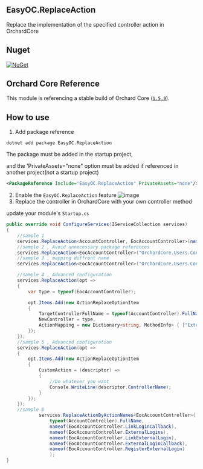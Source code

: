## EasyOC.ReplaceAction

Replace the implementation of the specified controller action in OrchardCore

## Nuget

[![NuGet](https://img.shields.io/nuget/v/EasyOC.ReplaceAction.svg)](https://www.nuget.org/packages/EasyOC.ReplaceAction)

## Orchard Core Reference

This module is referencing a stable build of Orchard Core ([`1.5.0`](https://www.nuget.org/packages/OrchardCore.Module.Targets/1.5.0)).

## How to use

1. Add package reference
```
dotnet add package EasyOC.ReplaceAction
```

The package must be added in the startup project, 

and the 'PrivateAssets="none" option must be added if referenced in another project(not a startup project)

```xml
<PackageReference Include="EasyOC.ReplaceAction" PrivateAssets="none"/>
```

2. Enable the `EasyOC.ReplaceAction` feature
![image](https://user-images.githubusercontent.com/15613121/215324237-f1b182fc-fa91-4043-9f3e-b7ccbae19a8a.png)
3. Replace the controller in OrchardCore with your own controller method

update your module's `Startup.cs`

```C#
public override void ConfigureServices(IServiceCollection services)
{
    //sample 1
    services.ReplaceAction<AccountController, EocAccountController>(nameof(EocAccountController.Login));
    //sample 2 , Avoid unnecessary package references
    services.ReplaceAction<EocAccountController>("OrchardCore.Users.Controllers.AccountController", "Login");
    //sample 3 , mapping diffrent name
    services.ReplaceAction<EocAccountController>("OrchardCore.Users.Controllers.AccountController", "ExternalLogin", "MyExternalLogin");

    //sample 4 , Advanced configuration
    services.ReplaceAction(opt =>
    {
        var type = typeof(EocAccountController);

        opt.Items.Add(new ActionReplaceOptionItem
        {
            TargetControllerFullName = typeof(AccountController).FullName,
            NewController = type,
            ActionMapping = new Dictionary<string, MethodInfo> { ["ExternalLogin"] = type.GetMethod("ExternalLogin") }
        });
    });
    //sample 5 , Advanced configuration
    services.ReplaceAction(opt =>
    {
        opt.Items.Add(new ActionReplaceOptionItem
        {
            CustomAction = (descriptor) =>
            {
                //Do whatever you want
                Console.WriteLine(descriptor.ControllerName);
            }
        });
    });
    //sample 6 
            services.ReplaceActionByActionNames<EocAccountController>(
                typeof(AccountController).FullName, 
                nameof(EocAccountController.LinkLoginCallback),
                nameof(EocAccountController.ExternalLogins),
                nameof(EocAccountController.LinkExternalLogin),
                nameof(EocAccountController.ExternalLoginCallback),
                nameof(EocAccountController.RegisterExternalLogin)
                );
}
```
